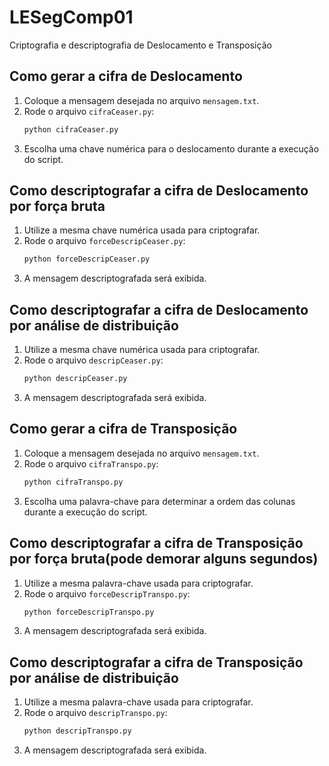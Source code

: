 # LESegComp01
Criptografia e descriptografia de Deslocamento e Transposição

## Como gerar a cifra de Deslocamento
1. Coloque a mensagem desejada no arquivo `mensagem.txt`.
2. Rode o arquivo `cifraCeaser.py`:
    ```bash
    python cifraCeaser.py
    ```
3. Escolha uma chave numérica para o deslocamento durante a execução do script.

## Como descriptografar a cifra de Deslocamento por força bruta
1. Utilize a mesma chave numérica usada para criptografar.
2. Rode o arquivo `forceDescripCeaser.py`:
    ```bash
    python forceDescripCeaser.py
    ```
3. A mensagem descriptografada será exibida.

## Como descriptografar a cifra de Deslocamento por análise de distribuição
1. Utilize a mesma chave numérica usada para criptografar.
2. Rode o arquivo `descripCeaser.py`:
    ```bash
    python descripCeaser.py
    ```
3. A mensagem descriptografada será exibida.

## Como gerar a cifra de Transposição
1. Coloque a mensagem desejada no arquivo `mensagem.txt`.
2. Rode o arquivo `cifraTranspo.py`:
    ```bash
    python cifraTranspo.py
    ```
3. Escolha uma palavra-chave para determinar a ordem das colunas durante a execução do script.

## Como descriptografar a cifra de Transposição por força bruta(pode demorar alguns segundos)
1. Utilize a mesma palavra-chave usada para criptografar.
2. Rode o arquivo `forceDescripTranspo.py`:
    ```bash
    python forceDescripTranspo.py
    ```
3. A mensagem descriptografada será exibida.

## Como descriptografar a cifra de Transposição por análise de distribuição
1. Utilize a mesma palavra-chave usada para criptografar.
2. Rode o arquivo `descripTranspo.py`:
    ```bash
    python descripTranspo.py
    ```
3. A mensagem descriptografada será exibida.
